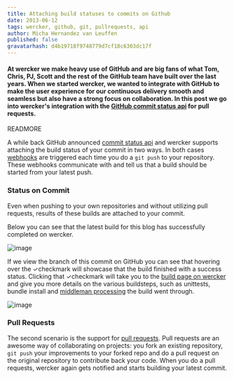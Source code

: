 ```yaml
---
title: Attaching build statuses to commits on Github
date: 2013-06-12
tags: wercker, github, git, pullrequests, api
author: Micha Hernandez van Leuffen
published: false
gravatarhash: d4b19718f9748779d7cf18c6303dc17f
---
```


<h4 class="subheader">
At wercker we make heavy use of GitHub and are big fans of what Tom, Chris, PJ, Scott and the rest of the GitHub team have built over the last years. When we started wercker, we wanted to integrate with GitHub to make the user experience for our continuous delivery smooth and seamless but also have a strong focus on collaboration. In this post we go into wercker's integration with the <a href="https://github.com/blog/1227-commit-status-api">GitHub commit status api</a> for pull requests.
</h4>

READMORE

A while back GitHub announced [commit status api](https://github.com/blog/1227-commit-status-api) and wercker supports attaching the build status of your commit in two ways. In both cases [webhooks](https://help.github.com/articles/post-receive-hooks) are triggered each time you do a `git push` to your repository. These webhooks communicate with and tell us that a build should be started from your latest push.

### Status on Commit

Even when pushing to your own repositories and without utilizing pull requests, results of these builds are attached to your commit.

Below you can see that the latest build for this blog has successfully completed on wercker.

![image](http://f.cl.ly/items/1X3F270u1Y3H2c413j3Q/Screen%20Shot%202013-06-12%20at%201.34.13%20PM.png)

If we view the branch of this commit on GitHub you can see that hovering over the &#10003;checkmark will showcase that the build finished with a success status. Clicking that &#10003;checkmark will take you to the [build page on wercker](https://app.wercker.com/#build/51b84324345a2a453d002cda) and give you more details on the various buildsteps, such as unittests, bundle install and [middleman processing](http://middlemanapp.com) the build went through.

![image](http://f.cl.ly/items/012I2h3x0A1b2E0C0U2G/Screen%20Shot%202013-06-12%20at%201.41.28%20PM.png)

### Pull Requests

The second scenario is the support for [pull
requests](https://help.github.com/articles/using-pull-requests). Pull
requests are an awesome way of collaborating on projects: you fork an
existing repository, `git push` your improvements to your forked repo
and do a pull request on the original repository to contribute back your
code. When you do a pull requests, wercker again gets notified and
starts building your latest commit.
